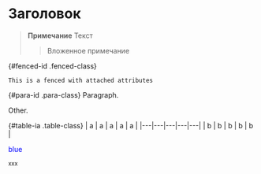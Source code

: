 # Заголовок

> **Примечание**
> Текст
> > Вложенное примечание

{#fenced-id .fenced-class}
```
This is a fenced with attached attributes
``` 

{#para-id .para-class}
Paragraph.

Other.

{#table-ia .table-class}
| a  | a  | a  | a  |  a |
|---|---|---|---|---|
| b  | b  | b  | b  | b  |

<span style="color:blue">blue</span>

<small>xxx</small>
